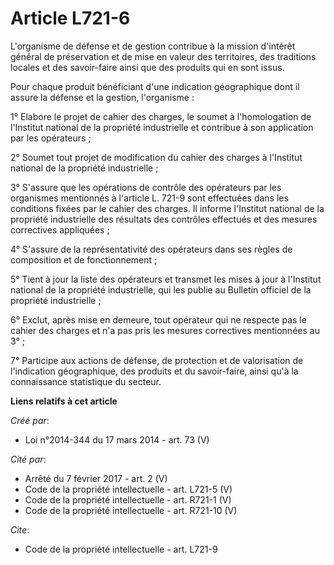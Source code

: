 # Article L721-6

L'organisme de défense et de gestion contribue à la mission d'intérêt général de préservation et de mise en valeur des
territoires, des traditions locales et des savoir-faire ainsi que des produits qui en sont issus. 

Pour chaque produit bénéficiant d'une indication géographique dont il assure la défense et la gestion, l'organisme : 

1° Elabore le projet de cahier des charges, le soumet à l'homologation de l'Institut national de la propriété industrielle et
contribue à son application par les opérateurs ; 

2° Soumet tout projet de modification du cahier des charges à l'Institut national de la propriété industrielle ; 

3° S'assure que les opérations de contrôle des opérateurs par les organismes mentionnés à l'article L. 721-9 sont effectuées
dans les conditions fixées par le cahier des charges. Il informe l'Institut national de la propriété industrielle des
résultats des contrôles effectués et des mesures correctives appliquées ; 

4° S'assure de la représentativité des opérateurs dans ses règles de composition et de fonctionnement ; 

5° Tient à jour la liste des opérateurs et transmet les mises à jour à l'Institut national de la propriété industrielle, qui
les publie au Bulletin officiel de la propriété industrielle ; 

6° Exclut, après mise en demeure, tout opérateur qui ne respecte pas le cahier des charges et n'a pas pris les mesures
correctives mentionnées au 3° ; 

7° Participe aux actions de défense, de protection et de valorisation de l'indication géographique, des produits et du
savoir-faire, ainsi qu'à la connaissance statistique du secteur.

**Liens relatifs à cet article**

_Créé par_:

  - Loi n°2014-344 du 17 mars 2014 - art. 73 (V)

_Cité par_:

  - Arrêté du 7 février 2017 - art. 2 (V)
  - Code de la propriété intellectuelle - art. L721-5 (V)
  - Code de la propriété intellectuelle - art. R721-1 (V)
  - Code de la propriété intellectuelle - art. R721-10 (V)

_Cite_:

  - Code de la propriété intellectuelle - art. L721-9
